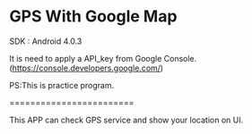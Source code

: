 GPS With Google Map
========================

SDK : Android 4.0.3

It is need to apply a API_key from Google Console.(https://console.developers.google.com/)

PS:This is practice program.

========================

This APP can check GPS service and show your location on UI.
